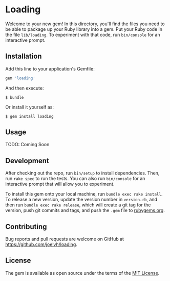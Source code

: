 # Loading

Welcome to your new gem! In this directory, you'll find the files you need to be able to package up your Ruby library into a gem. Put your Ruby code in the file `lib/loading`. To experiment with that code, run `bin/console` for an interactive prompt.

## Installation

Add this line to your application's Gemfile:

```ruby
gem 'loading'
```

And then execute:

    $ bundle

Or install it yourself as:

    $ gem install loading

## Usage

TODO: Coming Soon

## Development

After checking out the repo, run `bin/setup` to install dependencies. Then, run `rake spec` to run the tests. You can also run `bin/console` for an interactive prompt that will allow you to experiment.

To install this gem onto your local machine, run `bundle exec rake install`. To release a new version, update the version number in `version.rb`, and then run `bundle exec rake release`, which will create a git tag for the version, push git commits and tags, and push the `.gem` file to [rubygems.org](https://rubygems.org).

## Contributing

Bug reports and pull requests are welcome on GitHub at https://github.com/joelvh/loading.

## License

The gem is available as open source under the terms of the [MIT License](https://opensource.org/licenses/MIT).
